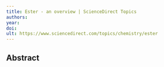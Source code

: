 ```yaml
---
title: Ester - an overview | ScienceDirect Topics
authors: 
year: 
doi: 
ult: https://www.sciencedirect.com/topics/chemistry/ester
---
```

## Abstract

